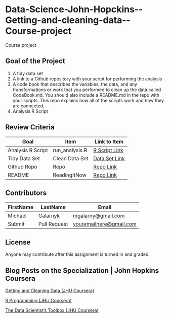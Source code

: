# Data-Science-John-Hopckins--Getting-and-cleaning-data--Course-project

Course project


## Goal of the Project
1. A tidy data set 
2. A link to a Github repository with your script for performing the analysis 
3. A code book that describes the variables, the data, and any transformations or work that you performed to clean up the data called CodeBook.md. You should also include a README.md in the repo with your scripts. This repo explains how all of the scripts work and how they are connected.
4. Analysis R Script

## Review Criteria

Goal | Item | Link to Item
--- | --- | ---
Analysis R Script |  run_analysis.R |  [R Script Link](https://github.com/CarineLourencoAlves/Data-Science-John-Hopckins--Getting-and-cleaning-data--Course-project/blob/main/run_analysis.R "run_analysis.R")
Tidy Data Set |  Clean Data Set |  [Data Set Link](https://github.com/CarineLourencoAlves/Data-Science-John-Hopckins--Getting-and-cleaning-data--Course-project/blob/main/tidyData.txt "tidyData.txt")
Github Repo | Repo |  [Repo Link](https://github.com/CarineLourencoAlves/Data-Science-John-Hopckins--Getting-and-cleaning-data--Course-project)
README | ReadingItNow |  [Repo Link](https://github.com/CarineLourencoAlves/Data-Science-John-Hopckins--Getting-and-cleaning-data--Course-project/edit/main/README.md)

## Contributors

FirstName | LastName | Email
--- | --- | ---
Michael |  Galarnyk |  <mgalarny@gmail.com>
Submit |  Pull Request | <youremailhere@gmail.com>

## License

Anyone may contribute after this assignment is turned in and graded. 

## Blog Posts on the Specialization | John Hopkins Coursera

[Getting and Cleaning Data (JHU Coursera)](https://medium.com/@GalarnykMichael/getting-and-cleaning-data-jhu-coursera-course-3-c3635747858b#.y93kqfa0u "Review + data.table")

[R Programming (JHU Coursera)](https://medium.com/@GalarnykMichael/in-progress-review-course-2-r-programming-jhu-coursera-ad27086d8438#.bzzr29fvo "Review + data.table")

[The Data Scientist’s Toolbox (JHU Coursera)](https://medium.com/@GalarnykMichael/review-course-1-the-data-scientists-toolbox-jhu-coursera-4d7459458821#.5jpg133ln "Review + Going over Parts of Quiz")
